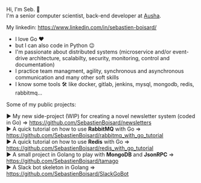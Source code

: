 Hi, I'm Seb. :wave:  
I'm a senior computer scientist, back-end developer at [Ausha](https://www.ausha.co/). 

My linkedin: https://www.linkedin.com/in/sebastien-boisard/


  - I love Go :heart:  
  - but I can also code in Python :wink: 
  - I'm passionate about distributed systems (microservice and/or event-drive architecture, scalabilty, security, monitoring, control and documentation)  
  - I practice team managment, agility, synchronous and asynchronous communication and many other soft skills
  - I know some tools :hammer_and_wrench: like docker, gitlab, jenkins, mysql, mongodb, redis, rabbitmq... 


Some of my public projects:

:arrow_forward: My new side-project (WIP) for creating a novel newsletter system (coded in Go) => https://github.com/SebastienBoisard/newsletters  
:arrow_forward: A quick tutorial on how to use **RabbitMQ** with Go => https://github.com/SebastienBoisard/rabbitmq_with_go_tutorial   
:arrow_forward: A quick tutorial on how to use **Redis** with Go => https://github.com/SebastienBoisard/redis_with_go_tutorial   
:arrow_forward: A small project in Golang to play with **MongoDB** and **JsonRPC** => https://github.com/SebastienBoisard/tamago   
:arrow_forward: A Slack bot skeleton in Golang => https://github.com/SebastienBoisard/SlackGoBot  
